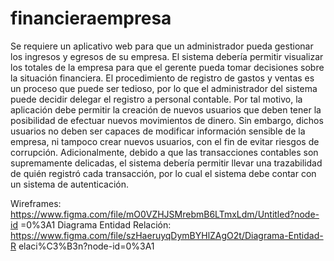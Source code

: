# financieraempresa

Se requiere un aplicativo web para que un administrador pueda gestionar los ingresos y egresos de su empresa. El sistema debería permitir visualizar los totales de la empresa para que el gerente pueda tomar decisiones sobre la situación financiera. El procedimiento de registro de gastos y ventas es un proceso que puede ser tedioso, por lo que el administrador del sistema puede decidir delegar el registro a personal contable. Por tal motivo, la aplicación debe permitir la creación de nuevos usuarios que deben tener la posibilidad de efectuar nuevos movimientos de dinero. Sin embargo, dichos usuarios no deben ser capaces de modificar información sensible de la empresa, ni tampoco crear nuevos usuarios, con el fin de evitar riesgos de corrupción. Adicionalmente, debido a que las transacciones contables son supremamente delicadas, el sistema debería permitir llevar una trazabilidad de quién registró cada transacción, por lo cual el sistema debe contar con un sistema de autenticación.

Wireframes: https://www.figma.com/file/mO0VZHJSMrebmB6LTmxLdm/Untitled?node-id =0%3A1 Diagrama Entidad Relación: https://www.figma.com/file/szHaeruyqDymBYHlZAgO2t/Diagrama-Entidad-R elaci%C3%B3n?node-id=0%3A1


